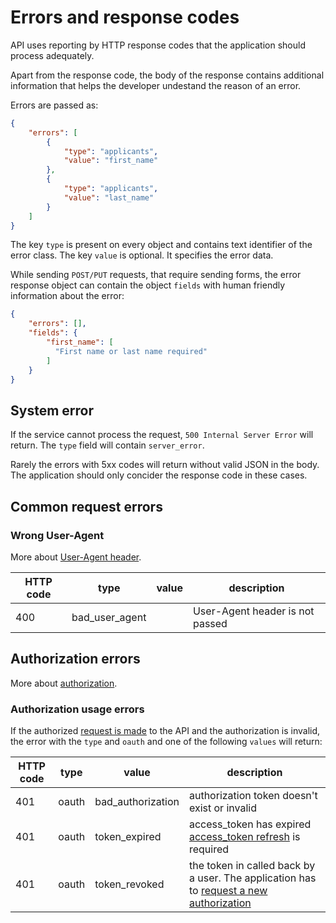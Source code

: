 # Errors and response codes

API uses reporting by HTTP response codes that the application should process adequately. 

Apart from the response code, the body of the response contains additional information 
that helps the developer undestand the reason of an error. 

Errors are passed as:

```json
{
    "errors": [
        {
            "type": "applicants",
            "value": "first_name"
        },
        {
            "type": "applicants",
            "value": "last_name"
        }
    ]
}
```

The key `type` is present on every object and contains text identifier of the error class. 
The key `value` is optional. It specifies the error data.

While sending `POST/PUT` requests, that require sending forms, the error response object 
can contain the object `fields` with human friendly information about the error:

```json
{
    "errors": [],
    "fields": {
        "first_name": [
          "First name or last name required"
        ]
    }
}
```


## System error

If the service cannot process the request, `500 Internal Server Error` will return. The `type` field will contain
`server_error`.

Rarely the errors with 5xx codes will return without valid JSON in the body. 
The application should only concider the response code in these cases.


## Common request errors

<a name="user-agent"></a>
### Wrong User-Agent

More about [User-Agent header](general.md#request-requirements).

HTTP code | type | value | description
----------|------|-------|-----------
400 | bad_user_agent |  | User-Agent header is not passed


## Authorization errors

More about [authorization](authorization.md).


<a name="oauth"></a>
### Authorization usage errors

If the authorized [request is made](authorization.md#oauth_check_access_token) to the API and the authorization is invalid, 
the error with the `type` and `oauth` and one of the following `values` will return:

HTTP code | type | value | description
----------|------|-------|-----------
401 | oauth | bad_authorization | authorization token doesn't exist or invalid
401 | oauth | token_expired | access_token has expired [access_token refresh](authorization.md#oauth_refresh_token) is required 
401 | oauth | token_revoked | the token in called back by a user. The application has to [request a new authorization](authorization.md)
